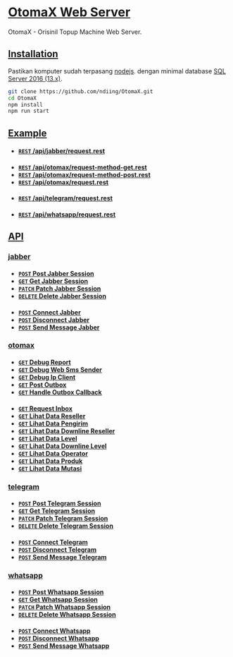 # [OtomaX Web Server](#)

OtomaX - Orisinil Topup Machine Web Server.

## [Installation]()

Pastikan komputer sudah terpasang [nodejs](https://nodejs.org/en/download/).
dengan minimal database [SQL Server 2016 (13.x)](https://go.microsoft.com/fwlink/?linkid=866662).

```bash
git clone https://github.com/ndiing/OtomaX.git
cd OtomaX
npm install
npm run start
```


## [Example](#)
####
- **[<code>REST</code> /api/jabber/request.rest](https://raw.githubusercontent.com/ndiing/OtomaX/main/api/jabber/request.rest)**
####
- **[<code>REST</code> /api/otomax/request-method-get.rest](https://raw.githubusercontent.com/ndiing/OtomaX/main/api/otomax/request-method-get.rest)**
- **[<code>REST</code> /api/otomax/request-method-post.rest](https://raw.githubusercontent.com/ndiing/OtomaX/main/api/otomax/request-method-post.rest)**
- **[<code>REST</code> /api/otomax/request.rest](https://raw.githubusercontent.com/ndiing/OtomaX/main/api/otomax/request.rest)**
####
- **[<code>REST</code> /api/telegram/request.rest](https://raw.githubusercontent.com/ndiing/OtomaX/main/api/telegram/request.rest)**
####
- **[<code>REST</code> /api/whatsapp/request.rest](https://raw.githubusercontent.com/ndiing/OtomaX/main/api/whatsapp/request.rest)**

## [API](#)

### [jabber](#)
####
- **[<code>POST</code> Post Jabber Session](./docs/jabber/post-jabber-session.md)**
- **[<code>GET</code> Get Jabber Session](./docs/jabber/get-jabber-session.md)**
- **[<code>PATCH</code> Patch Jabber Session](./docs/jabber/patch-jabber-session.md)**
- **[<code>DELETE</code> Delete Jabber Session](./docs/jabber/delete-jabber-session.md)**
####
- **[<code>POST</code> Connect Jabber](./docs/jabber/connect-jabber.md)**
- **[<code>POST</code> Disconnect Jabber](./docs/jabber/disconnect-jabber.md)**
- **[<code>POST</code> Send Message Jabber](./docs/jabber/send-message-jabber.md)**
### [otomax](#)
####
- **[<code>GET</code> Debug Report](./docs/otomax/debug-report.md)**
- **[<code>GET</code> Debug Web Sms Sender](./docs/otomax/debug-web-sms-sender.md)**
- **[<code>GET</code> Debug Ip Client](./docs/otomax/debug-ip-client.md)**
- **[<code>GET</code> Post Outbox](./docs/otomax/post-outbox.md)**
- **[<code>GET</code> Handle Outbox Callback](./docs/otomax/handle-outbox-callback.md)**
####
- **[<code>GET</code> Request Inbox](./docs/otomax/request-inbox.md)**
- **[<code>GET</code> Lihat Data Reseller](./docs/otomax/lihat-data-reseller.md)**
- **[<code>GET</code> Lihat Data Pengirim](./docs/otomax/lihat-data-pengirim.md)**
- **[<code>GET</code> Lihat Data Downline Reseller](./docs/otomax/lihat-data-downline-reseller.md)**
- **[<code>GET</code> Lihat Data Level](./docs/otomax/lihat-data-level.md)**
- **[<code>GET</code> Lihat Data Downline Level](./docs/otomax/lihat-data-downline-level.md)**
- **[<code>GET</code> Lihat Data Operator](./docs/otomax/lihat-data-operator.md)**
- **[<code>GET</code> Lihat Data Produk](./docs/otomax/lihat-data-produk.md)**
- **[<code>GET</code> Lihat Data Mutasi](./docs/otomax/lihat-data-mutasi.md)**
### [telegram](#)
####
- **[<code>POST</code> Post Telegram Session](./docs/telegram/post-telegram-session.md)**
- **[<code>GET</code> Get Telegram Session](./docs/telegram/get-telegram-session.md)**
- **[<code>PATCH</code> Patch Telegram Session](./docs/telegram/patch-telegram-session.md)**
- **[<code>DELETE</code> Delete Telegram Session](./docs/telegram/delete-telegram-session.md)**
####
- **[<code>POST</code> Connect Telegram](./docs/telegram/connect-telegram.md)**
- **[<code>POST</code> Disconnect Telegram](./docs/telegram/disconnect-telegram.md)**
- **[<code>POST</code> Send Message Telegram](./docs/telegram/send-message-telegram.md)**
### [whatsapp](#)
####
- **[<code>POST</code> Post Whatsapp Session](./docs/whatsapp/post-whatsapp-session.md)**
- **[<code>GET</code> Get Whatsapp Session](./docs/whatsapp/get-whatsapp-session.md)**
- **[<code>PATCH</code> Patch Whatsapp Session](./docs/whatsapp/patch-whatsapp-session.md)**
- **[<code>DELETE</code> Delete Whatsapp Session](./docs/whatsapp/delete-whatsapp-session.md)**
####
- **[<code>POST</code> Connect Whatsapp](./docs/whatsapp/connect-whatsapp.md)**
- **[<code>POST</code> Disconnect Whatsapp](./docs/whatsapp/disconnect-whatsapp.md)**
- **[<code>POST</code> Send Message Whatsapp](./docs/whatsapp/send-message-whatsapp.md)**
